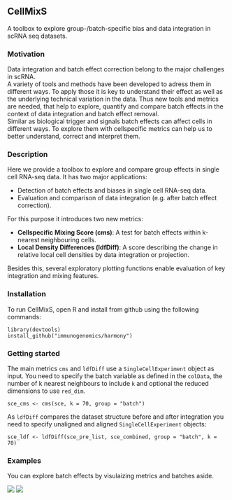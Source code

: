 ## CellMixS
  
A toolbox to explore group-/batch-specific bias and data integration in scRNA seq datasets.  

### Motivation

Data integration and batch effect correction belong to the major challenges in scRNA.  
A variety of tools and methods have been developed to adress them in different ways.
To apply those it is key to understand their effect as well as the underlying technical variation in the data.
Thus new tools and metrics are needed, that help to explore, quantify and compare batch effects in the context of data integration and batch effect removal.  
Similar as biological trigger and signals batch effects can affect cells in different ways. 
To explore them with cellspecific metrics can help us to better understand, correct and interpret them.

### Description  

Here we provide a toolbox to explore and compare group effects in single cell RNA-seq data. 
It has two major applications:  
  
* Detection of batch effects and biases in single cell RNA-seq data.    
* Evaluation and comparison of data integration (e.g. after batch effect correction).  
  
For this purpose it introduces two new metrics:  

* **Cellspecific Mixing Score (cms)**: A test for batch effects within k-nearest neighbouring cells.     
* **Local Density Differences (ldfDiff)**: A score describing the change in relative local cell densities by data integration or projection. 

Besides this, several exploratory plotting functions enable evaluation of key integration and mixing features.  

### Installation

To run CellMixS, open R and install from github using the following commands: 

```
library(devtools)
install_github("immunogenomics/harmony")
```

### Getting started
The main metrics `cms` and `ldfDiff` use a `SingleCellExperiment` object as input. 
You need to specify the batch variable as defined in the `colData`, the number of k nearest neighbours to include `k` and optional the reduced dimensions to use `red_dim`.

```
sce_cms <- cms(sce, k = 70, group = "batch")
```

As `ldfDiff` compares the dataset structure before and after integration you need to specify unaligned and aligned `SingleCellExperiment` objects:

```
sce_ldf <- ldfDiff(sce_pre_list, sce_combined, group = "batch", k = 70)
```
### Examples

You can explore batch effects by visulaizing metrics and batches aside.

![](https://raw.githubusercontent.com/almutlue/CellMixS/blob/master/inst/extdata/cms_screenshot1.png)
![](https://raw.githubusercontent.com/almutlue/CellMixS/blob/master/inst/extdata/visHist_cms.png)

